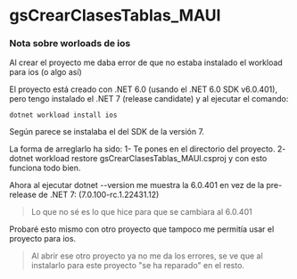 ﻿# gsCrearClasesTablas_MAUI


### Nota sobre worloads de ios
Al crear el proyecto me daba error de que no estaba instalado el workload para ios (o algo  así)

El proyecto está creado con .NET 6.0 (usando el .NET 6.0 SDK v6.0.401), pero tengo instalado el .NET 7 (release candidate) y al ejecutar el comando:
```
dotnet workload install ios
```
Según parece se instalaba el del SDK de la versión 7.

La forma de arreglarlo ha sido:
1- Te pones en el directorio del proyecto.
2- dotnet workload restore gsCrearClasesTablas_MAUI.csproj
 y con esto funciona todo bien.

 Ahora al ejecutar dotnet --version me muestra la 6.0.401 en vez de la pre-release de .NET 7: (7.0.100-rc.1.22431.12)
 >Lo que no sé es lo que hice para que se cambiara al 6.0.401

 Probaré esto mismo con otro proyecto que tampoco me permitía usar el proyecto para ios.
 >Al abrir ese otro proyecto ya no me da los errores, se ve que al instalarlo para este proyecto "se ha reparado" en el resto.


